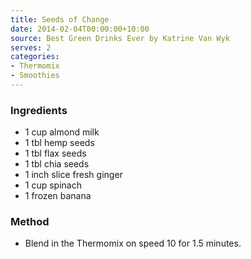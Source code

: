 ```yaml
---
title: Seeds of Change
date: 2014-02-04T00:00:00+10:00
source: Best Green Drinks Ever by Katrine Van Wyk
serves: 2
categories:
- Thermomix
- Smoothies
---
```











### Ingredients

* 1 cup almond milk 
* 1 tbl hemp seeds
* 1 tbl flax seeds
* 1 tbl chia seeds
* 1 inch slice fresh ginger
* 1 cup spinach
* 1 frozen banana

### Method

* Blend in the Thermomix on speed 10 for 1.5 minutes.
